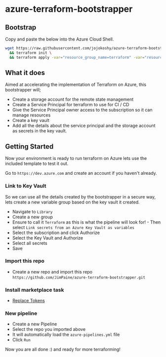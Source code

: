 # azure-terraform-bootstrapper

## Bootstrap

Copy and paste the below into the Azure Cloud Shell.

```bash
wget https://raw.githubusercontent.com/jojokoshy/azure-terraform-bootstrap/master/bootsrapper/main.tf?token=ACCZ25RT2ODDSQIZ6VWPM227BEXHM -O main.tf \
  && terraform init \
  && terraform apply -var="resource_group_name=terraform" -var="resource_group_location=westeurope" -auto-approve
```

## What it does

Aimed at accelerating the implementation of Terraform on Azure, this bootstrapper will;
- Create a storage account for the remote state management
- Create a Service Principal for terraform to use for CI / CD
- Give the Service Principal owner access to the subscription so it can manage resources
- Create a key vault 
- Add all the details about the service principal and the storage account as secrets in the key vault.

## Getting Started

Now your environment is ready to run terraform on Azure lets use the included template to test it out.

Go to `https://dev.azure.com` and create an account if you haven't already.

### Link to Key Vault

So we can use all the details created by the bootstrapper in a secure way, lets create a new variable group based on the key vault it created.

- Navigate to `Library`
- Create a new group
- Ensure to call it `Terraform` as this is what the pipeline will look for! - Then select `Link secrets from an Azure Key Vault as variables`
- Select the subscription and click Authorize
- Select the Key Vault and Authorize
- Select all secrets
- Save


### Import this repo

- Create a new repo and import this repo `https://github.com/JimPaine/azure-terraform-bootstrapper.git`

### Install marketplace task

- [Replace Tokens](https://marketplace.visualstudio.com/items?itemName=qetza.replacetokens)

### New pipeline

- Create a new Pipeline
- Select the repo you imported above
- It will automatically load the `azure-pipelines.yml` file
- Click `Run`

Now you are all done :) and ready for more terraforming!
